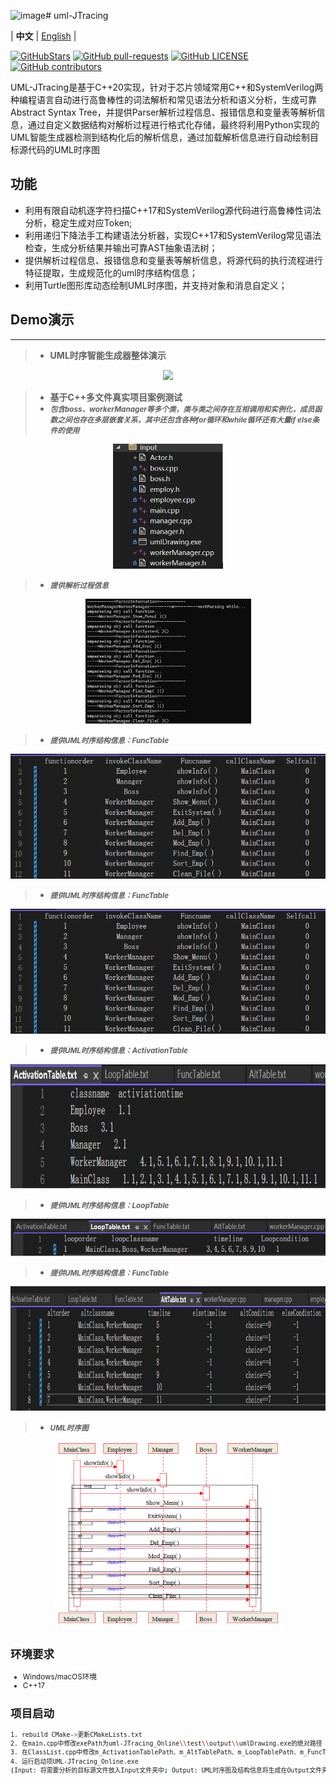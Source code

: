 ![image](https://github.com/AllwenWeill/uml-JTracing_Online/assets/53572103/cb3e913e-993f-4dfb-8a0c-940d3a740661)# uml-JTracing

| **中文** | [English](readme_en.md) |

[![GitHubStars](https://img.shields.io/github/stars/AllwenWeill/uml-JTracing_Online?logo=GitHub)](https://github.com/AllwenWeill/uml-JTracing_Online/stargazers)
[![GitHub pull-requests](https://img.shields.io/github/issues-pr/AllwenWeill/uml-JTracing_Online.svg)](https://github.com/AllwenWeill/uml-JTracing_Online/pulls)
[![GitHub LICENSE](https://img.shields.io/github/license/AllwenWeill/uml-JTracing_Online.svg)](https://github.com/AllwenWeill/uml-JTracing_Online/blob/master/LICENSE)
[![GitHub contributors](https://img.shields.io/github/contributors/AllwenWeill/uml-JTracing_Online.svg)](https://github.com/AllwenWeill/uml-JTracing_Onlinee/graphs/contributors)

UML-JTracing是基于C++20实现，针对于芯片领域常用C++和SystemVerilog两种编程语言自动进行高鲁棒性的词法解析和常见语法分析和语义分析，生成可靠Abstract Syntax Tree，并提供Parser解析过程信息、报错信息和变量表等解析信息，通过自定义数据结构对解析过程进行格式化存储，最终将利用Python实现的UML智能生成器检测到结构化后的解析信息，通过加载解析信息进行自动绘制目标源代码的UML时序图

## 功能
* 利用有限自动机逐字符扫描C++17和SystemVerilog源代码进行高鲁棒性词法分析，稳定生成对应Token;
* 利用递归下降法手工构建语法分析器，实现C++17和SystemVerilog常见语法检查，生成分析结果并输出可靠AST抽象语法树；
* 提供解析过程信息、报错信息和变量表等解析信息，将源代码的执行流程进行特征提取，生成规范化的uml时序结构信息；
* 利用Turtle图形库动态绘制UML时序图，并支持对象和消息自定义；

## Demo演示
----------
> * __UML时序智能生成器整体演示__
<div align=center><img src="https://github.com/AllwenWeill/IMG/blob/main/github_func_demo.gif" height="429"/> </div>

> * __基于C++多文件真实项目案例测试__
> * *__<small>包含boss、workerManager等多个类，类与类之间存在互相调用和实例化，成员函数之间也存在多层嵌套关系，其中还包含各种for循环和while循环还有大量if else条件的使用</small>__*
<div align=center><img src="https://github.com/AllwenWeill/IMG/blob/main/test_files.png" height="200"/> </div>

> * *__<small>提供解析过程信息</small>__*
<div align=center><img src="https://github.com/AllwenWeill/IMG/blob/main/parsing_info.png" height="200"/> </div>

> * *__<small>提供UML时序结构信息：FuncTable</small>__*
<div align=center><img src="https://github.com/AllwenWeill/IMG/blob/main/funcTable.png" height="200"/> </div>

> * *__<small>提供UML时序结构信息：FuncTable</small>__*
<div align=center><img src="https://github.com/AllwenWeill/IMG/blob/main/funcTable.png" height="200"/> </div>

> * *__<small>提供UML时序结构信息：ActivationTable</small>__*
<div align=center><img src="https://github.com/AllwenWeill/IMG/blob/main/ActivationTable.png" height="200"/> </div>

> * *__<small>提供UML时序结构信息：LoopTable</small>__*
<div align=center><img src="https://github.com/AllwenWeill/IMG/blob/main/LoopTable.png" height="60"/> </div>

> * *__<small>提供UML时序结构信息：FuncTable</small>__*
<div align=center><img src="https://github.com/AllwenWeill/IMG/blob/main/AltTable.png" height="200"/> </div>

> * *__<small>UML时序图__*
<div align=center><img src="https://github.com/AllwenWeill/IMG/blob/main/UML.png" height="300"/> </div>

## 环境要求
* Windows/macOS环境
* C++17

## 项目启动
```bash
1. rebuild CMake->更新CMakeLists.txt
2. 在main.cpp中修改exePath为uml-JTracing_Online\\test\\output\\umlDrawing.exe的绝对路径
3. 在ClassList.cpp中修改m_ActivationTablePath、m_AltTablePath、m_LoopTablePath、m_FuncTablePath为uml-JTracing_Online\\test\\output\\对应.txt文件的绝对路径
4. 运行启动项UML-JTracing_Online.exe
(Input: 将需要分析的目标源文件放入Input文件夹中; Output: UML时序图及结构信息将生成在Output文件夹中.)
```
